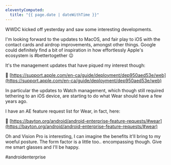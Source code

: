 ```yaml
---
eleventyComputed:
  title: "{{ page.date | dateWithTime }}"
---
```

WWDC kicked off yesterday and saw some interesting developments.

I'm looking forward to the updates to MacOS, and fair play to iOS with the contact cards and airdrop improvements, amongst other things. Google could definitely find a bit of inspiration in how effortlessly Apple's ecosystem is #bettertogether 😉

It's the management updates that have piqued my interest though:

🔗 [https://support.apple.com/en-ca/guide/deployment/dep950aed53e/web](https://support.apple.com/en-ca/guide/deployment/dep950aed53e/web)

In particular the updates to Watch management, which though still required tethering to an iOS device, are starting to do what Wear should have a few years ago.

I have an AE feature request list for Wear, in fact, here:

🔗 [https://bayton.org/android/android-enterprise-feature-requests/#wear](https://bayton.org/android/android-enterprise-feature-requests/#wear)

Oh and Vision Pro is interesting, I can imagine the benefits it'll bring to my woeful posture. The form factor is a little too.. encompassing though. Give me smart glasses and I'll be happy.

#androidenterprise
